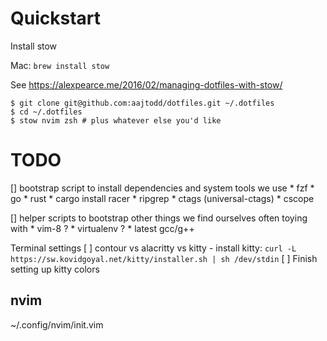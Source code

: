 # Quickstart

Install stow

Mac: `brew install stow`

See https://alexpearce.me/2016/02/managing-dotfiles-with-stow/

```
$ git clone git@github.com:aajtodd/dotfiles.git ~/.dotfiles
$ cd ~/.dotfiles
$ stow nvim zsh # plus whatever else you'd like
```


# TODO
[] bootstrap script to install dependencies and system tools we use
    * fzf
    * go
    * rust
        * cargo install racer
    * ripgrep
    * ctags (universal-ctags)
    * cscope

[] helper scripts to bootstrap other things we find ourselves often toying with
    * vim-8 ?
    * virtualenv ?
    * latest gcc/g++

Terminal settings
[ ] contour vs alacritty vs kitty
    - install kitty: `curl -L https://sw.kovidgoyal.net/kitty/installer.sh | sh /dev/stdin`
[ ] Finish setting up kitty colors

nvim
-----
~/.config/nvim/init.vim
